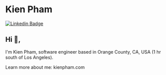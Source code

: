 # Kien Pham
[![Linkedin Badge](https://img.shields.io/badge/Kien-Pham-blue?style=flat-square&logo=Linkedin&logoColor=white&link=https://www.linkedin.com/in/kpx-pro/)](https://www.linkedin.com/in/kpx-prof/) 

## Hi 👋, 
I'm Kien Pham, software engineer based in Orange County, CA, USA (1 hr south of Los Angeles). 

Learn more about me: kienpham.com 
